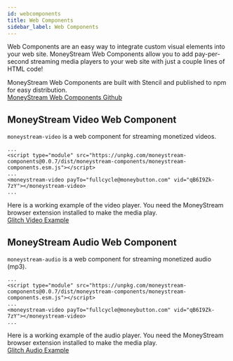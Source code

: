```yaml
---
id: webcomponents
title: Web Components
sidebar_label: Web Components
---
```


Web Components are an easy way to integrate custom visual elements into your web site. MoneyStream Web Components allow you to add pay-per-second streaming media players to your web site with just a couple lines of HTML code!

MoneyStream Web Components are built with Stencil and published to npm for easy distribution.   
[MoneyStream Web Components Github](https://github.com/moneystreamdev/moneystream-components)

## MoneyStream Video Web Component
`moneystream-video` is a web component for streaming monetized videos.

```
...
<script type="module" src="https://unpkg.com/moneystream-components@0.0.7/dist/moneystream-components/moneystream-components.esm.js"></script>
...
<moneystream-video payTo="fullcycle@moneybutton.com" vid="qB6I9Zk-7zY"></moneystream-video>
...
```

Here is a working example of the video player. You need the MoneyStream browser extension installed to make the media play.  
[Glitch Video Example](https://glitch.com/edit/#!/billowy-moored-azimuth?path=index.html%3A12%3A0)

## MoneyStream Audio Web Component
`moneystream-audio` is a web component for streaming monetized audio (mp3).

```
...
<script type="module" src="https://unpkg.com/moneystream-components@0.0.7/dist/moneystream-components/moneystream-components.esm.js"></script>
...
<moneystream-video payTo="fullcycle@moneybutton.com" vid="qB6I9Zk-7zY"></moneystream-video>
...
```

Here is a working example of the audio player. You need the MoneyStream browser extension installed to make the media play.  
[Glitch Audio Example](https://glitch.com/edit/#!/phantom-pinto-runner?path=views%2Findex.html%3A1%3A0)

